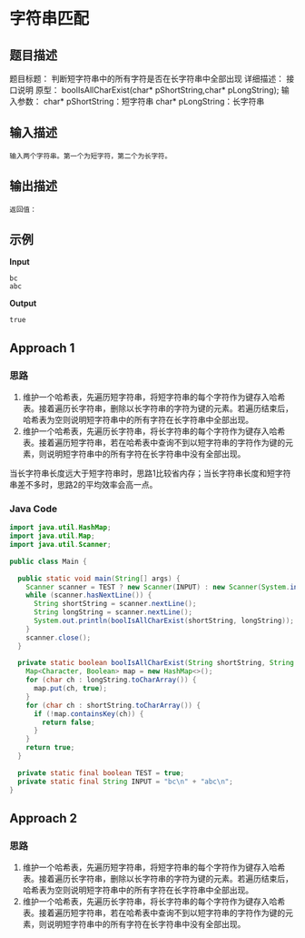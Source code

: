 
# 字符串匹配
## 题目描述

题目标题：
判断短字符串中的所有字符是否在长字符串中全部出现
详细描述：
接口说明
原型：
boolIsAllCharExist(char* pShortString,char* pLongString);
输入参数：
char* pShortString：短字符串
char* pLongString：长字符串
## 输入描述
```
输入两个字符串。第一个为短字符，第二个为长字符。
```
##  输出描述
```
返回值：
```
## 示例
**Input**
```
bc
abc
```
**Output**
```
true
```
## Approach 1
### 思路
1. 维护一个哈希表，先遍历短字符串，将短字符串的每个字符作为键存入哈希表。接着遍历长字符串，删除以长字符串的字符为键的元素。若遍历结束后，哈希表为空则说明短字符串中的所有字符在长字符串中全部出现。
2. 维护一个哈希表，先遍历长字符串，将长字符串的每个字符作为键存入哈希表。接着遍历短字符串，若在哈希表中查询不到以短字符串的字符作为键的元素，则说明短字符串中的所有字符在长字符串中没有全部出现。

当长字符串长度远大于短字符串时，思路1比较省内存；当长字符串长度和短字符串差不多时，思路2的平均效率会高一点。
### Java Code
``` Java
import java.util.HashMap;  
import java.util.Map;  
import java.util.Scanner;  
  
public class Main {  
  
  public static void main(String[] args) {  
    Scanner scanner = TEST ? new Scanner(INPUT) : new Scanner(System.in);  
    while (scanner.hasNextLine()) {  
      String shortString = scanner.nextLine();  
      String longString = scanner.nextLine();  
      System.out.println(boolIsAllCharExist(shortString, longString));  
    }  
    scanner.close();  
  }  
  
  private static boolean boolIsAllCharExist(String shortString, String longString) {  
    Map<Character, Boolean> map = new HashMap<>();  
    for (char ch : longString.toCharArray()) {  
      map.put(ch, true);  
    }  
    for (char ch : shortString.toCharArray()) {  
      if (!map.containsKey(ch)) {  
        return false;  
      }  
    }  
    return true;  
  }  
  
  private static final boolean TEST = true;  
  private static final String INPUT = "bc\n" + "abc\n";  
}
```
## Approach 2
### 思路
1. 维护一个哈希表，先遍历短字符串，将短字符串的每个字符作为键存入哈希表。接着遍历长字符串，删除以长字符串的字符为键的元素。若遍历结束后，哈希表为空则说明短字符串中的所有字符在长字符串中全部出现。
2. 维护一个哈希表，先遍历长字符串，将长字符串的每个字符作为键存入哈希表。接着遍历短字符串，若在哈希表中查询不到以短字符串的字符作为键的元素，则说明短字符串中的所有字符在长字符串中没有全部出现。
<!--stackedit_data:
eyJoaXN0b3J5IjpbMTQyNTc5NDIsLTE0NjYwNDc1MDksMTQxOD
Y4MjIyMl19
-->